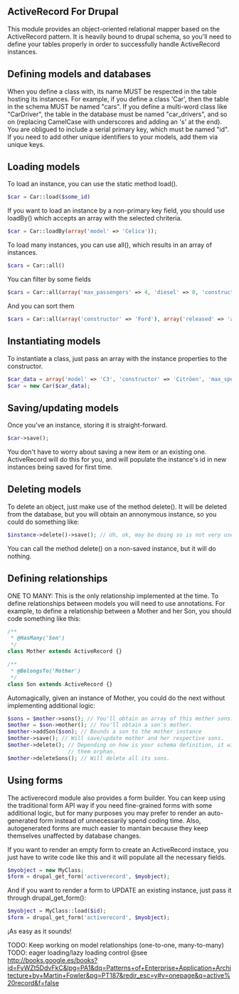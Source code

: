 ActiveRecord For Drupal
----------------------------
This module provides an object-oriented relational mapper based on the ActiveRecord pattern.
It is heavily bound to drupal schema, so you'll need to define your tables properly in order to
successfully handle ActiveRecord instances.

Defining models and databases
---------------------------------------------------
When you define a class with, its name MUST be respected in the table hosting its instances. For example,
if you define a class 'Car', then the table in the schema MUST be named "cars". If you define a multi-word class like
"CarDriver", the table in the database must be named "car_drivers", and so on (replacing CamelCase with underscores
and adding an 's' at the end).
You are obligued to include a serial primary key, which must be named "id". If you need to add other unique identifiers
to your models, add them via unique keys.

Loading models
---------------------------------------------------
To load an instance, you can use the static method load().
```php
$car = Car::load($some_id)
```

If you want to load an instance by a non-primary key field, you should use loadBy() which accepts an array with the
selected chriteria.
```php
$car = Car::loadBy(array('model' => 'Celica'));
```

To load many instances, you can use all(), which results in an array of instances.
```php
$cars = Car::all()
```
You can filter by some fields
```php
$cars = Car::all(array('max_passengers' => 4, 'diesel' => 0, 'constructor' => 'Ford'));
```
And you can sort them
```php
$cars = Car::all(array('constructor' => 'Ford'), array('released' => 'asc', 'max_speed' => 'desc'));
```

Instantiating models
---------------------------------------------------
To instantiate a class, just pass an array with the instance properties to the constructor.
```php
$car_data = array('model' => 'C3', 'constructor' => 'Citröen', 'max_speed' => 170);
$car = new Car($car_data);
```

Saving/updating models
---------------------------------------------------
Once you've an instance, storing it is straight-forward.
```php
$car->save();
```
You don't have to worry about saving a new item or an existing one. ActiveRecord will do this for you, and will
populate the instance's id in new instances being saved for first time.

Deleting models
---------------------------------------------------
To delete an object, just make use of the method delete(). It will be deleted from the database, but you will obtain
an annonymous instance, so you could do something like:
```php
$instance->delete()->save(); // Uh, ok, may be doing so is not very useful.
```
You can call the method delete() on a non-saved instance, but it will do nothing.

Defining relationships
---------------------------------------------------
ONE TO MANY: This is the only relationship implemented at the time. To define relationships between models you will
need to use annotations. For example, to define a relationship between a Mother and her Son, you should code something
like this:

```php
/**
 * @HasMany('Son')
 */
class Mother extends ActiveRecord {}

/**
 * @BelongsTo('Mother')
 */
class Son extends ActiveRecord {}
```
Automagically, given an instance of Mother, you could do the next without implementing additional logic:
```php
$sons = $mother->sons(); // You'll obtain an array of this mother sons.
$mother = $son->mother(); // You'll obtain a son's mother.
$mother->addSon($son); // Bounds a son to the mother instance
$mother->save(); // Will save/update mother and her respective sons.
$mother->delete(); // Depending on how is your schema definition, it will delete children, if any (cascade) or make
                   // them orphan.
$mother->deleteSons(); // Will delete all its sons.
```

Using forms
---------------------------------------------------
The activerecord module also provides a form builder. You can keep using the traditional form API way
if you need fine-grained forms with some additional logic, but for many purposes you may prefer to render
an auto-generated form instead of unnecessarily spend coding time. Also, autogenerated forms are much
easier to mantain because they keep themselves unaffected by database changes.

If you want to render an empty form to create an ActiveRecord instace, you just have to write code like this
and it will populate all the necessary fields.
```php
$myobject = new MyClass;
$form = drupal_get_form('activerecord', $myobject);
```

And if you want to render a form to UPDATE an existing instance, just pass it through drupal_get_form():
```php
$myobject = MyClass::load($id);
$form = drupal_get_form('activerecord', $myobject);
```

¡As easy as it sounds!


TODO: Keep working on model relationships (one-to-one, many-to-many)
TODO: eager loading/lazy loading control
@see http://books.google.es/books?id=FyWZt5DdvFkC&lpg=PA1&dq=Patterns+of+Enterprise+Application+Architecture+by+Martin+Fowler&pg=PT187&redir_esc=y#v=onepage&q=active%20record&f=false
